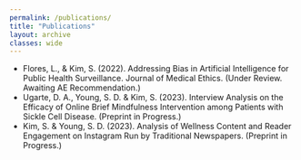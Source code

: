 ```yaml
---
permalink: /publications/
title: "Publications"
layout: archive
classes: wide
---
```


- Flores, L., & Kim, S. (2022). Addressing Bias in Artificial Intelligence for Public Health Surveillance. Journal of Medical Ethics. (Under Review. Awaiting AE Recommendation.)
- Ugarte, D. A., Young, S. D. & Kim, S. (2023). Interview Analysis on the Efficacy of Online Brief Mindfulness Intervention among Patients with Sickle Cell Disease. (Preprint in Progress.)
- Kim, S. & Young, S. D. (2023). Analysis of Wellness Content and Reader Engagement on Instagram Run by Traditional Newspapers. (Preprint in Progress.)
